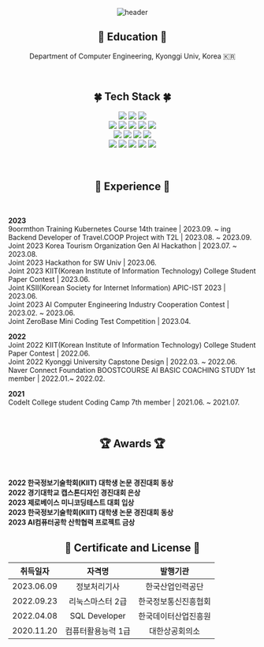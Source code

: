 <div align="center">

![header](https://capsule-render.vercel.app/api?type=waving&color=0022BB&height=240&text=MOONSTAR&fontColor=e8f8ee)

## 🏫 Education 🏫
  
Department of Computer Engineering, Kyonggi Univ, Korea 🇰🇷

<br>

## 🍀 Tech Stack 🍀
  
<img src="https://img.shields.io/badge/HTML5-E34F26?style=flat&logo=html5&logoColor=white">
<img src="https://img.shields.io/badge/CSS3-1572B6?style=flat&logo=CSS3&logoColor=white">
<img src="https://img.shields.io/badge/BOOTSTRAP-7952B3?style=flat&logo=bootstrap&logoColor=white">
<br/>
<img src="https://img.shields.io/badge/JAVA-007396?style=flat&logo=java&logoColor=white">
<img src="https://img.shields.io/badge/Spring-6DB33F?style=flat&logo=Spring&logoColor=white">
<img src="https://img.shields.io/badge/MySQL-4479A1?style=flat&logo=mysql&logoColor=white">
<img src="https://img.shields.io/badge/MariaDB-00838f?style=flat&logo=MariaDB&logoColor=white">
<img src="https://img.shields.io/badge/Redis-DC382D?style=flat&logo=Redis&logoColor=white">
<br/>
<img src="https://img.shields.io/badge/AWS-232F3E?style=flat&logo=Amazon AWS&logoColor=white">
<img src="https://img.shields.io/badge/DOCKER-2496ED?style=flat&logo=Docker&logoColor=white">
<img src="https://img.shields.io/badge/LINUX-FCC624?style=flat&logo=linux&logoColor=black">
<img src="https://img.shields.io/badge/Kubernetes-326CE5?style=flat&logo=Kubernetes&logoColor=white">
<br/>
<img src="https://img.shields.io/badge/Git-F05032?style=flat&logo=Git&logoColor=white">
<img src="https://img.shields.io/badge/GitHub-181717?style=flat&logo=GitHub&logoColor=white">
<img src="https://img.shields.io/badge/Github Actions-2088FF?style=flat&logo=Github Actions&logoColor=white">
<img src="https://img.shields.io/badge/Jenkins-D24939?style=flat&logo=Jenkins&logoColor=white">
<img src="https://img.shields.io/badge/ArgoCD-EF7B4D?style=flat&logo=Argo&logoColor=white">
</div>

<br>
<br>

<div align="center">
  
## 🎯 Experience 🎯
  
</div>
<br>
<div>

**2023** <br>
9oormthon Training Kubernetes Course 14th trainee | 2023.09. ~ ing <br>
Backend Developer of Travel.COOP Project with T2L | 2023.08. ~ 2023.09.<br>
Joint 2023 Korea Tourism Organization Gen AI Hackathon | 2023.07. ~ 2023.08. <br>
Joint 2023 Hackathon for SW Univ | 2023.06. <br>
Joint 2023 KIIT(Korean Institute of Information Technology) College Student Paper Contest | 2023.06. <br>
Joint KSII(Korean Society for Internet Information) APIC-IST 2023 | 2023.06. <br>
Joint 2023 AI Computer Engineering Industry Cooperation Contest | 2023.02. ~ 2023.06. <br>
Joint ZeroBase Mini Coding Test Competition | 2023.04. <br>

**2022** <br>
Joint 2022 KIIT(Korean Institute of Information Technology) College Student Paper Contest | 2022.06. <br>
Joint 2022 Kyonggi University Capstone Design | 2022.03. ~ 2022.06. <br>
Naver Connect Foundation BOOSTCOURSE AI BASIC COACHING STUDY 1st member | 2022.01.~ 2022.02. <br>

**2021** <br>
CodeIt College student Coding Camp 7th member | 2021.06. ~ 2021.07. <br>
  
</div>

<br>

<div align="center">

## 🏆 Awards 🏆
  
</div>
<br>
<div>

**2022 한국정보기술학회(KIIT) 대학생 논문 경진대회 동상**<br>
**2022 경기대학교 캡스톤디자인 경진대회 은상**<br>
**2023 제로베이스 미니코딩테스트 대회 입상**<br>
**2023 한국정보기술학회(KIIT) 대학생 논문 경진대회 동상**<br>
**2023 AI컴퓨터공학 산학협력 프로젝트 금상**<br>
  
</div>

<div align="center">
  
## 📖 Certificate and License 📖

| 취득일자 | 자격명 | 발행기관 |
| :--------: | :-----: | :------: |
| 2023.06.09 | 정보처리기사 | 한국산업인력공단 |
| 2022.09.23 | 리눅스마스터 2급 | 한국정보통신진흥협회 |
| 2022.04.08 | SQL Developer | 한국데이터산업진흥원 |
| 2020.11.20 | 컴퓨터활용능력 1급 | 대한상공회의소 |
  
</div>
